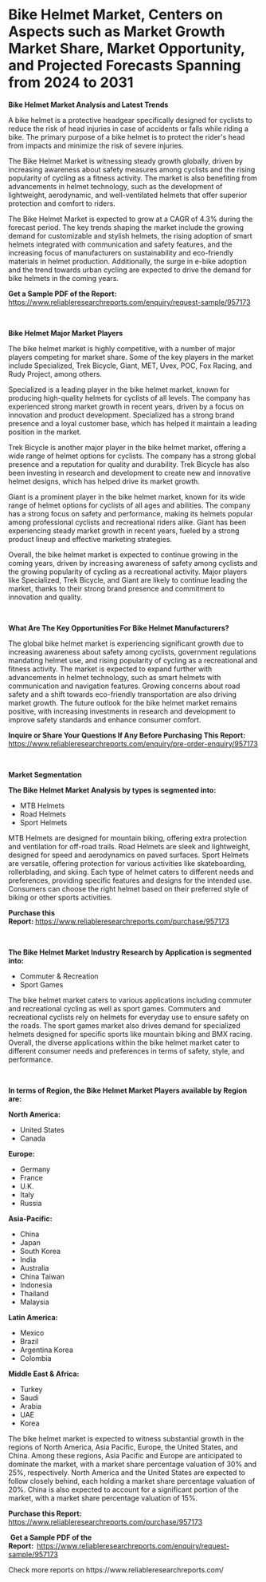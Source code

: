 <p><h1>Bike Helmet Market, Centers on Aspects such as Market Growth Market Share, Market Opportunity, and Projected Forecasts Spanning from 2024 to 2031</h1></p><p><strong>Bike Helmet Market Analysis and Latest Trends</strong></p>
<p><p>A bike helmet is a protective headgear specifically designed for cyclists to reduce the risk of head injuries in case of accidents or falls while riding a bike. The primary purpose of a bike helmet is to protect the rider's head from impacts and minimize the risk of severe injuries.</p><p>The Bike Helmet Market is witnessing steady growth globally, driven by increasing awareness about safety measures among cyclists and the rising popularity of cycling as a fitness activity. The market is also benefiting from advancements in helmet technology, such as the development of lightweight, aerodynamic, and well-ventilated helmets that offer superior protection and comfort to riders.</p><p>The Bike Helmet Market is expected to grow at a CAGR of 4.3% during the forecast period. The key trends shaping the market include the growing demand for customizable and stylish helmets, the rising adoption of smart helmets integrated with communication and safety features, and the increasing focus of manufacturers on sustainability and eco-friendly materials in helmet production. Additionally, the surge in e-bike adoption and the trend towards urban cycling are expected to drive the demand for bike helmets in the coming years.</p></p>
<p><strong>Get a Sample PDF of the Report:&nbsp;</strong> <a href="https://www.reliableresearchreports.com/enquiry/request-sample/957173">https://www.reliableresearchreports.com/enquiry/request-sample/957173</a></p>
<p>&nbsp;</p>
<p><strong>Bike Helmet Major Market Players</strong></p>
<p><p>The bike helmet market is highly competitive, with a number of major players competing for market share. Some of the key players in the market include Specialized, Trek Bicycle, Giant, MET, Uvex, POC, Fox Racing, and Rudy Project, among others.</p><p>Specialized is a leading player in the bike helmet market, known for producing high-quality helmets for cyclists of all levels. The company has experienced strong market growth in recent years, driven by a focus on innovation and product development. Specialized has a strong brand presence and a loyal customer base, which has helped it maintain a leading position in the market.</p><p>Trek Bicycle is another major player in the bike helmet market, offering a wide range of helmet options for cyclists. The company has a strong global presence and a reputation for quality and durability. Trek Bicycle has also been investing in research and development to create new and innovative helmet designs, which has helped drive its market growth.</p><p>Giant is a prominent player in the bike helmet market, known for its wide range of helmet options for cyclists of all ages and abilities. The company has a strong focus on safety and performance, making its helmets popular among professional cyclists and recreational riders alike. Giant has been experiencing steady market growth in recent years, fueled by a strong product lineup and effective marketing strategies.</p><p>Overall, the bike helmet market is expected to continue growing in the coming years, driven by increasing awareness of safety among cyclists and the growing popularity of cycling as a recreational activity. Major players like Specialized, Trek Bicycle, and Giant are likely to continue leading the market, thanks to their strong brand presence and commitment to innovation and quality.</p></p>
<p>&nbsp;</p>
<p><strong>What Are The Key Opportunities For Bike Helmet Manufacturers?</strong></p>
<p><p>The global bike helmet market is experiencing significant growth due to increasing awareness about safety among cyclists, government regulations mandating helmet use, and rising popularity of cycling as a recreational and fitness activity. The market is expected to expand further with advancements in helmet technology, such as smart helmets with communication and navigation features. Growing concerns about road safety and a shift towards eco-friendly transportation are also driving market growth. The future outlook for the bike helmet market remains positive, with increasing investments in research and development to improve safety standards and enhance consumer comfort.</p></p>
<p><strong>Inquire or Share Your Questions If Any Before Purchasing This Report:</strong> <a href="https://www.reliableresearchreports.com/enquiry/pre-order-enquiry/957173">https://www.reliableresearchreports.com/enquiry/pre-order-enquiry/957173</a></p>
<p>&nbsp;</p>
<p><strong>Market Segmentation</strong></p>
<p><strong>The Bike Helmet Market Analysis by types is segmented into:</strong></p>
<p><ul><li>MTB Helmets</li><li>Road Helmets</li><li>Sport Helmets</li></ul></p>
<p><p>MTB Helmets are designed for mountain biking, offering extra protection and ventilation for off-road trails. Road Helmets are sleek and lightweight, designed for speed and aerodynamics on paved surfaces. Sport Helmets are versatile, offering protection for various activities like skateboarding, rollerblading, and skiing. Each type of helmet caters to different needs and preferences, providing specific features and designs for the intended use. Consumers can choose the right helmet based on their preferred style of biking or other sports activities.</p></p>
<p><strong>Purchase this Report:&nbsp;</strong><a href="https://www.reliableresearchreports.com/purchase/957173">https://www.reliableresearchreports.com/purchase/957173</a></p>
<p>&nbsp;</p>
<p><strong>The Bike Helmet Market Industry Research by Application is segmented into:</strong></p>
<p><ul><li>Commuter & Recreation</li><li>Sport Games</li></ul></p>
<p><p>The bike helmet market caters to various applications including commuter and recreational cycling as well as sport games. Commuters and recreational cyclists rely on helmets for everyday use to ensure safety on the roads. The sport games market also drives demand for specialized helmets designed for specific sports like mountain biking and BMX racing. Overall, the diverse applications within the bike helmet market cater to different consumer needs and preferences in terms of safety, style, and performance.</p></p>
<p>&nbsp;</p>
<p><strong>In terms of Region, the Bike Helmet Market Players available by Region are:</strong></p>
<p>
    <p> <strong> North America: </strong>
        <ul>
            <li>United States</li>
            <li>Canada</li>
        </ul>
        </p> 
    <p> <strong> Europe: </strong>
        <ul>
            <li>Germany</li>
            <li>France</li>
            <li>U.K.</li>
            <li>Italy</li>
            <li>Russia</li>
        </ul>
        </p> 
    <p> <strong> Asia-Pacific: </strong>
        <ul>
            <li>China</li>
            <li>Japan</li>
            <li>South Korea</li>
            <li>India</li>
            <li>Australia</li>
            <li>China Taiwan</li>
            <li>Indonesia</li>
            <li>Thailand</li>
            <li>Malaysia</li>
        </ul>
        </p> 
    <p> <strong> Latin America: </strong>
        <ul>
            <li>Mexico</li>
            <li>Brazil</li>
            <li>Argentina Korea</li>
            <li>Colombia</li>
        </ul>
        </p> 
    <p> <strong> Middle East & Africa: </strong>
        <ul>
            <li>Turkey</li>
            <li>Saudi</li>
            <li>Arabia</li>
            <li>UAE</li>
            <li>Korea</li>
        </ul>
    </p>
    </p>
<p><p>The bike helmet market is expected to witness substantial growth in the regions of North America, Asia Pacific, Europe, the United States, and China. Among these regions, Asia Pacific and Europe are anticipated to dominate the market, with a market share percentage valuation of 30% and 25%, respectively. North America and the United States are expected to follow closely behind, each holding a market share percentage valuation of 20%. China is also expected to account for a significant portion of the market, with a market share percentage valuation of 15%.</p></p>
<p><strong>Purchase this Report: </strong><a href="https://www.reliableresearchreports.com/purchase/957173">https://www.reliableresearchreports.com/purchase/957173</a></p>
<p>&nbsp;<strong>Get a Sample PDF of the Report:&nbsp;&nbsp;</strong><a href="https://www.reliableresearchreports.com/enquiry/request-sample/957173">https://www.reliableresearchreports.com/enquiry/request-sample/957173</a></p>
<p><strong></strong></p>
<p>Check more reports on https://www.reliableresearchreports.com/</p>